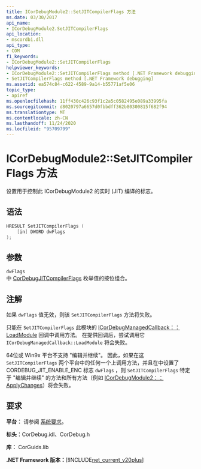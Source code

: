 ```yaml
---
title: ICorDebugModule2::SetJITCompilerFlags 方法
ms.date: 03/30/2017
api_name:
- ICorDebugModule2.SetJITCompilerFlags
api_location:
- mscordbi.dll
api_type:
- COM
f1_keywords:
- ICorDebugModule2::SetJITCompilerFlags
helpviewer_keywords:
- ICorDebugModule2::SetJITCompilerFlags method [.NET Framework debugging]
- SetJITCompilerFlags method [.NET Framework debugging]
ms.assetid: ea574c84-c622-4589-9a14-b55771af5e06
topic_type:
- apiref
ms.openlocfilehash: 11ff430c426c93f1c2a5c0582495e089a33995fa
ms.sourcegitcommit: d8020797a6657d0fbbdff362b80300815f682f94
ms.translationtype: MT
ms.contentlocale: zh-CN
ms.lasthandoff: 11/24/2020
ms.locfileid: "95709799"
---
```

# <a name="icordebugmodule2setjitcompilerflags-method"></a>ICorDebugModule2::SetJITCompilerFlags 方法

设置用于控制此 ICorDebugModule2 的实时 (JIT) 编译的标志。  
  
## <a name="syntax"></a>语法  
  
```cpp  
HRESULT SetJITCompilerFlags (  
    [in] DWORD dwFlags  
);  
```  
  
## <a name="parameters"></a>参数  

 `dwFlags`  
 中 [CorDebugJITCompilerFlags](cordebugjitcompilerflags-enumeration.md) 枚举值的按位组合。  
  
## <a name="remarks"></a>注解  

 如果 `dwFlags` 值无效，则该 `SetJITCompilerFlags` 方法将失败。  
  
 只能在 `SetJITCompilerFlags` 此模块的 [ICorDebugManagedCallback：： LoadModule](icordebugmanagedcallback-loadmodule-method.md) 回调中调用方法。 在提供回调后，尝试调用它 `ICorDebugManagedCallback::LoadModule` 将会失败。  
  
 64位或 Win9x 平台不支持 "编辑并继续"。 因此，如果在这 `SetJITCompilerFlags` 两个平台中的任何一个上调用方法，并且在中设置了 CORDEBUG_JIT_ENABLE_ENC 标志 `dwFlags` ，则 `SetJITCompilerFlags` 特定于 "编辑并继续" 的方法和所有方法（例如 [ICorDebugModule2：： ApplyChanges](icordebugmodule2-applychanges-method.md)）将会失败。  
  
## <a name="requirements"></a>要求  

 **平台：** 请参阅 [系统要求](../../get-started/system-requirements.md)。  
  
 **标头**：CorDebug.idl、CorDebug.h  
  
 **库：** CorGuids.lib  
  
 **.NET Framework 版本：**[!INCLUDE[net_current_v20plus](../../../../includes/net-current-v20plus-md.md)]
